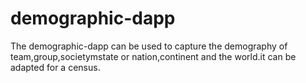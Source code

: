 # demographic-dapp
The demographic-dapp can be used to capture the demography of team,group,societymstate or nation,continent and the world.it can be adapted for a census.
